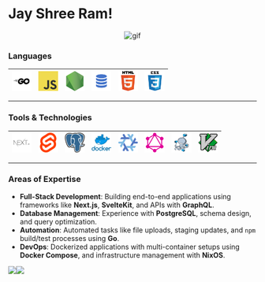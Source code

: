 <h1 >Jay Shree Ram!</h1>

<p align="center">
<img src="https://mir-s3-cdn-cf.behance.net/project_modules/disp/9c0d2243836113.57fe73e1e3867.gif" alt="gif" />

</p>


### **Languages**
| <img title="Go" alt="Go" width="40px" src="https://raw.githubusercontent.com/github/explore/master/topics/go/go.png" /> | <img title="JavaScript" alt="JavaScript" width="40px" src="https://raw.githubusercontent.com/github/explore/master/topics/javascript/javascript.png" /> | <img title="NodeJS" alt="NodeJS" width="40px" src="https://raw.githubusercontent.com/github/explore/master/topics/nodejs/nodejs.png" /> | <img title="SQL" alt="SQL" width="40px" src="https://raw.githubusercontent.com/github/explore/master/topics/sql/sql.png" /> | <img title="HTML" alt="HTML" width="40px" src="https://raw.githubusercontent.com/github/explore/master/topics/html/html.png" /> | <img title="CSS" alt="CSS" width="40px" src="https://raw.githubusercontent.com/github/explore/master/topics/css/css.png" /> |
|--|--|--|--|--|--|

---

### **Tools & Technologies**
| <img title="Next.js" alt="Next.js" width="40px" src="https://raw.githubusercontent.com/github/explore/master/topics/nextjs/nextjs.png" /> | <img title="SvelteKit" alt="SvelteKit" width="40px" src="https://raw.githubusercontent.com/github/explore/master/topics/svelte/svelte.png" /> | <img title="PostgreSQL" alt="PostgreSQL" width="40px" src="https://raw.githubusercontent.com/github/explore/master/topics/postgresql/postgresql.png" /> | <img title="Docker" alt="Docker" width="40px" src="https://raw.githubusercontent.com/github/explore/master/topics/docker/docker.png" /> | <img title="NixOS" alt="NixOS" width="40px" src="https://raw.githubusercontent.com/github/explore/master/topics/nix/nix.png" /> | <img title="GraphQL" alt="GraphQL" width="40px" src="https://raw.githubusercontent.com/github/explore/master/topics/graphql/graphql.png" /> | <img title="Docker Compose" alt="Docker Compose" width="40px" src="https://raw.githubusercontent.com/github/explore/master/topics/docker-compose/docker-compose.png" /> | <img title="LunarVim" alt="LunarVim" width="40px" src="https://raw.githubusercontent.com/github/explore/master/topics/vim/vim.png" /> |
|--|--|--|--|--|--|--|--|

---

### **Areas of Expertise**
- **Full-Stack Development**: Building end-to-end applications using frameworks like **Next.js**, **SvelteKit**, and APIs with **GraphQL**.
- **Database Management**: Experience with **PostgreSQL**, schema design, and query optimization.
- **Automation**: Automated tasks like file uploads, staging updates, and `npm` build/test processes using **Go**.
- **DevOps**: Dockerized applications with multi-container setups using **Docker Compose**, and infrastructure management with **NixOS**.

<img height="137px" src="https://github-readme-stats.vercel.app/api?username=siyaramaa&hide_title=true&hide_border=true&show_icons=true&include_all_commits=true&count_private=true&line_height=21&text_color=000&icon_color=000&bg_color=0,ea6161,ffc64d,fffc4d,52fa5a&theme=graywhite" /><!-- wi*quL3fcV --><img height="137px" src="https://github-readme-stats.vercel.app/api/top-langs/?username=siyaramaa&hide=html&hide_title=true&hide_border=true&layout=compact&langs_count=6&exclude_repo=comp426,Redventures-Movie-Quotes&text_color=000&icon_color=fff&bg_color=0,52fa5a,4dfcff,c64dff&theme=graywhite" />
